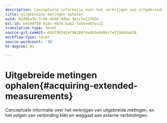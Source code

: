 ```yaml
---
description: Conceptuele informatie over het verkrijgen van uitgebreide metingen, en het volgen van verbinding klikt en weggaat aan externe verbindingen.
title: Uitgebreide metingen ophalen
uuid: 02d9ba3b-fc94-4b08-90ba-9e3cfe137b5e
exl-id: b0594788-b1dc-487d-bab2-fa55ee07ec21
translation-type: tm+mt
source-git-commit: d9df90242ef96188f4e4b5e6d04cfef196b0a628
workflow-type: tm+mt
source-wordcount: '36'
ht-degree: 0%

---
```


# Uitgebreide metingen ophalen{#acquiring-extended-measurements}

Conceptuele informatie over het verkrijgen van uitgebreide metingen, en het volgen van verbinding klikt en weggaat aan externe verbindingen.
